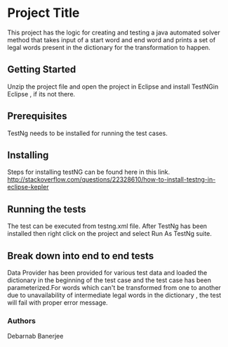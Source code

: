 # Project Title

This project has the logic for creating and testing a java automated solver method that takes input of a start word and end word and prints a set of legal words present in the dictionary for the transformation to happen.

## Getting Started

Unzip the project file and open the project in Eclipse and install TestNGin Eclipse , if its not there.

## Prerequisites

TestNg needs to be installed for running the test cases.

## Installing

Steps for installing testNG can be found here in this link.
http://stackoverflow.com/questions/22328610/how-to-install-testng-in-eclipse-kepler

## Running the tests

The test can be executed from testng.xml file. After TestNg has been installed then right click on the project and select Run As TestNg suite.

## Break down into end to end tests

Data Provider has been provided for various test data and loaded the dictionary in the beginning of the test case and the test case has been parameterized.For words which can't be transformed from one to another due to unavailability of intermediate legal words in the dictionary , the test will fail with proper error message.

### Authors

Debarnab Banerjee